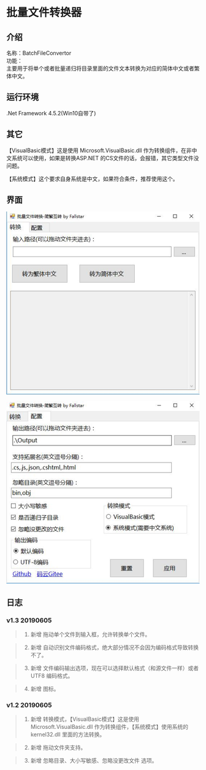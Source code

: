 # 批量文件转换器

## 介绍
名称：BatchFileConvertor          
功能：    
主要用于将单个或者批量递归将目录里面的文件文本转换为对应的简体中文或者繁体中文。

## 运行环境

.Net Framework 4.5.2(Win10自带了)   

## 其它
【VisualBasic模式】这是使用 Microsoft.VisualBasic.dll 作为转换组件，在非中文系统可以使用，如果是转换ASP.NET 的CS文件的话，会报错，其它类型文件没问题。

【系统模式】这个要求自身系统是中文，如果符合条件，推荐使用这个。

## 界面

![shot](/Assets/Shot1.jpg "shot")


![shot](/Assets/Shot2.jpg "shot")

## 日志

### v1.3 20190605
>1. 新增 拖动单个文件到输入框，允许转换单个文件。

>2. 新增 自动识别文件编码格式，绝大部分情况不会因为编码格式导致转换不了。

>3. 新增 文件编码输出选项，现在可以选择默认格式（和源文件一样）或者UTF8 编码格式。

>4. 新增 图标。

### v1.2 20190605
>1. 新增 转换模式，【VisualBasic模式】这是使用 Microsoft.VisualBasic.dll 作为转换组件，【系统模式】使用系统的 kernel32.dll 里面的方法转换。

>2. 新增 拖动文件夹支持。

>3. 新增 忽略目录、大小写敏感、忽略没更改文件 选项。  

